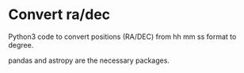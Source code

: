 # Convert ra/dec

Python3 code to convert positions (RA/DEC) from hh mm ss format to degree.

pandas and astropy are the necessary packages.
